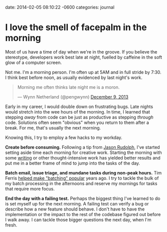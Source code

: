 date: 2014-02-05 08:10:22 -0600
categories: journal

# I love the smell of facepalm in the morning

Most of us have a time of day when we're in the groove. If you believe the
stereotype, developers work best late at night, fuelled by caffeine in the soft
glow of a computer screen.

Not me. I'm a morning person. I'm often up at 5AM and in full stride by 7:30. I
think best before noon, as usually evidenced by last night's work.

<blockquote class="twitter-tweet" lang="en"><p>Morning me often thinks late
night me is a moron.</p>&mdash; Wynn Netherland (@pengwynn) <a
href="https://twitter.com/pengwynn/statuses/410087033160228864">December 9,
2013</a></blockquote>

Early in my career, I would double down on frustrating bugs. Late nights would
stretch into the wee hours of the morning. In time, I learned that stepping
_away_ from code can be just as productive as stepping _through_ code. Solutions
often seem "obvious" when you return to them after a break. For me, that's
usually the next morning.

Knowing this, I try to employ a few hacks to my workday.

**Create before consuming.** Following a tip from [Jason Rudolph][], I've
started setting aside time each morning for creative work. Starting the morning
with some [writing](/archives) or other thought-intensive work has yielded
better results and put me in a better frame of mind to jump into the tasks of
the day.

**Batch email, issue triage, and mundane tasks during non-peak hours.** Tim
Ferris [helped make "batching" popular][ferris] years ago. I try to tackle the
bulk of my batch processing in the afternoons and reserve my mornings for tasks
that require more focus.

**End the day with a failing test.** Perhaps the biggest thing I've learned to
do is set myself up for the next morning. A failing test can verify a bug or
  describe how a new feature should behave. I don't have to have the
  implementation or the impact to the rest of the codebase figured out before I
  walk away. I can tackle those bigger questions the next day, when I'm fresh.

[Jason Rudolph]: https://twitter.com/jasonrudolph
[ferris]: http://www.fourhourworkweek.com/blog/2007/03/22/how-to-check-e-mail-twice-a-day-or-once-every-10-days/


